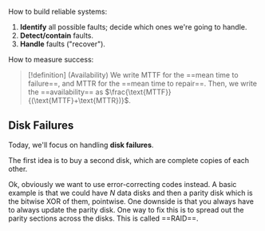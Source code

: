 How to build reliable systems:

1. **Identify** all possible faults; decide which ones we're going to handle.
2. **Detect/contain** faults.
3. **Handle** faults ("recover").

How to measure success:

> [!definition] (Availability)
> We write $\text{MTTF}$ for the ==mean time to failure==, and $\text{MTTR}$ for the ==mean time to repair==. Then, we write the ==availability== as $\frac{\text{MTTF}}{(\text{MTTF}+\text{MTTR})}$.

## Disk Failures

Today, we'll focus on handling **disk failures**.

The first idea is to buy a second disk, which are complete copies of each other.

Ok, obviously we want to use error-correcting codes instead. A basic example is that we could have $N$ data disks and then a parity disk which is the bitwise XOR of them, pointwise. One downside is that you always have to always update the parity disk. One way to fix this is to spread out the parity sections across the disks. This is called ==RAID==. 



